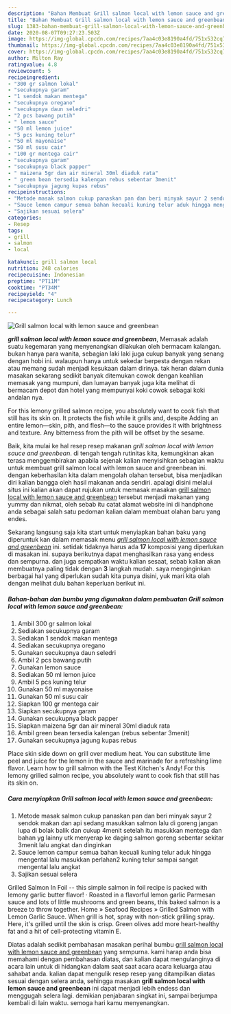 ```yaml
---
description: "Bahan Membuat Grill salmon local with lemon sauce and greenbean Lezat"
title: "Bahan Membuat Grill salmon local with lemon sauce and greenbean Lezat"
slug: 1383-bahan-membuat-grill-salmon-local-with-lemon-sauce-and-greenbean-lezat
date: 2020-08-07T09:27:23.503Z
image: https://img-global.cpcdn.com/recipes/7aa4c03e8190a4fd/751x532cq70/grill-salmon-local-with-lemon-sauce-and-greenbean-foto-resep-utama.jpg
thumbnail: https://img-global.cpcdn.com/recipes/7aa4c03e8190a4fd/751x532cq70/grill-salmon-local-with-lemon-sauce-and-greenbean-foto-resep-utama.jpg
cover: https://img-global.cpcdn.com/recipes/7aa4c03e8190a4fd/751x532cq70/grill-salmon-local-with-lemon-sauce-and-greenbean-foto-resep-utama.jpg
author: Milton Ray
ratingvalue: 4.8
reviewcount: 5
recipeingredient:
- "300 gr salmon lokal"
- "secukupnya garam"
- "1 sendok makan mentega"
- "secukupnya oregano"
- "secukupnya daun seledri"
- "2 pcs bawang putih"
- " lemon sauce"
- "50 ml lemon juice"
- "5 pcs kuning telur"
- "50 ml mayonaise"
- "50 ml susu cair"
- "100 gr mentega cair"
- "secukupnya garam"
- "secukupnya black papper"
- " maizena 5gr dan air mineral 30ml diaduk rata"
- " green bean tersedia kalengan rebus sebentar 3menit"
- "secukupnya jagung kupas rebus"
recipeinstructions:
- "Metode masak salmon cukup panaskan pan dan beri minyak sayur 2 sendok makan dan api sedang masukkan salmon lalu di goreng jangan lupa di bolak balik dan cukup 4menit setelah itu masukkan mentega dan bahan yg lainny utk menyerap ke daging salmon goreng sebentar sekitar 3menit lalu angkat dan dinginkan"
- "Sauce lemon campur semua bahan kecuali kuning telur aduk hingga mengental lalu masukkan perlahan2 kuning telur sampai sangat mengental lalu angkat"
- "Sajikan sesuai selera"
categories:
- Resep
tags:
- grill
- salmon
- local

katakunci: grill salmon local 
nutrition: 248 calories
recipecuisine: Indonesian
preptime: "PT11M"
cooktime: "PT34M"
recipeyield: "4"
recipecategory: Lunch

---
```



![Grill salmon local with lemon sauce and greenbean](https://img-global.cpcdn.com/recipes/7aa4c03e8190a4fd/751x532cq70/grill-salmon-local-with-lemon-sauce-and-greenbean-foto-resep-utama.jpg)

<b><i>grill salmon local with lemon sauce and greenbean</i></b>, Memasak adalah suatu kegemaran yang menyenangkan dilakukan oleh bermacam kalangan. bukan hanya para wanita, sebagian laki laki juga cukup banyak yang senang dengan hobi ini. walaupun hanya untuk sekedar berpesta dengan rekan atau memang sudah menjadi kesukaan dalam dirinya. tak heran dalam dunia masakan sekarang sedikit banyak ditemukan cowok dengan keahlian memasak yang mumpuni, dan lumayan banyak juga kita melihat di bermacam depot dan hotel yang mempunyai koki cowok sebagai koki andalan nya.

For this lemony grilled salmon recipe, you absolutely want to cook fish that still has its skin on. It protects the fish while it grills and, despite Adding an entire lemon—skin, pith, and flesh—to the sauce provides it with brightness and texture. Any bitterness from the pith will be offset by the sesame.

Baik, kita mulai ke hal resep resep makanan <i>grill salmon local with lemon sauce and greenbean</i>. di tengah tengah rutinitas kita, kemungkinan akan terasa menggembirakan apabila sejenak kalian menyisihkan sebagian waktu untuk membuat grill salmon local with lemon sauce and greenbean ini. dengan keberhasilan kita dalam mengolah olahan tersebut, bisa menjadikan diri kalian bangga oleh hasil makanan anda sendiri. apalagi disini melalui situs ini kalian akan dapat rujukan untuk memasak masakan <u>grill salmon local with lemon sauce and greenbean</u> tersebut menjadi makanan yang yummy dan nikmat, oleh sebab itu catat alamat website ini di handphone anda sebagai salah satu pedoman kalian dalam membuat olahan baru yang endes.


Sekarang langsung saja kita start untuk menyiapkan bahan baku yang diperuntuk kan dalam memasak menu <u><i>grill salmon local with lemon sauce and greenbean</i></u> ini. setidak tidaknya harus ada <b>17</b> komposisi yang diperlukan di masakan ini. supaya berikutnya dapat menghasilkan rasa yang endess dan sempurna. dan juga sempatkan waktu kalian sesaat, sebab kalian akan membuatnya paling tidak dengan <b>3</b> langkah mudah. saya menginginkan berbagai hal yang diperlukan sudah kita punya disini, yuk mari kita olah dengan melihat dulu bahan keperluan berikut ini.

<!--inarticleads1-->

##### Bahan-bahan dan bumbu yang digunakan dalam pembuatan Grill salmon local with lemon sauce and greenbean:

1. Ambil 300 gr salmon lokal
1. Sediakan secukupnya garam
1. Sediakan 1 sendok makan mentega
1. Sediakan secukupnya oregano
1. Gunakan secukupnya daun seledri
1. Ambil 2 pcs bawang putih
1. Gunakan  lemon sauce
1. Sediakan 50 ml lemon juice
1. Ambil 5 pcs kuning telur
1. Gunakan 50 ml mayonaise
1. Gunakan 50 ml susu cair
1. Siapkan 100 gr mentega cair
1. Siapkan secukupnya garam
1. Gunakan secukupnya black papper
1. Siapkan  maizena 5gr dan air mineral 30ml diaduk rata
1. Ambil  green bean tersedia kalengan (rebus sebentar 3menit)
1. Gunakan secukupnya jagung kupas rebus


Place skin side down on grill over medium heat. You can substitute lime peel and juice for the lemon in the sauce and marinade for a refreshing lime flavor. Learn how to grill salmon with the Test Kitchen&#39;s Andy! For this lemony grilled salmon recipe, you absolutely want to cook fish that still has its skin on. 

<!--inarticleads2-->

##### Cara menyiapkan Grill salmon local with lemon sauce and greenbean:

1. Metode masak salmon cukup panaskan pan dan beri minyak sayur 2 sendok makan dan api sedang masukkan salmon lalu di goreng jangan lupa di bolak balik dan cukup 4menit setelah itu masukkan mentega dan bahan yg lainny utk menyerap ke daging salmon goreng sebentar sekitar 3menit lalu angkat dan dinginkan
1. Sauce lemon campur semua bahan kecuali kuning telur aduk hingga mengental lalu masukkan perlahan2 kuning telur sampai sangat mengental lalu angkat
1. Sajikan sesuai selera


Grilled Salmon In Foil -- this simple salmon in foil recipe is packed with lemony garlic butter flavor! · Roasted in a flavorful lemon garlic Parmesan sauce and lots of little mushrooms and green beans, this baked salmon is a breeze to throw together. Home » Seafood Recipes » Grilled Salmon with Lemon Garlic Sauce. When grill is hot, spray with non-stick grilling spray. Here, it&#39;s grilled until the skin is crisp. Green olives add more heart-healthy fat and a hit of cell-protecting vitamin E. 

Diatas adalah sedikit pembahasan masakan perihal bumbu <u>grill salmon local with lemon sauce and greenbean</u> yang sempurna. kami harap anda bisa memahami dengan pembahasan diatas, dan kalian dapat mengulanginya di acara lain untuk di hidangkan dalam saat saat acara acara keluarga atau sahabat anda. kalian dapat mengulik resep resep yang ditampilkan diatas sesuai dengan selera anda, sehingga masakan <b>grill salmon local with lemon sauce and greenbean</b> ini dapat menjadi lebih endess dan menggugah selera lagi. demikian penjabaran singkat ini, sampai berjumpa kembali di lain waktu. semoga hari kamu menyenangkan.
